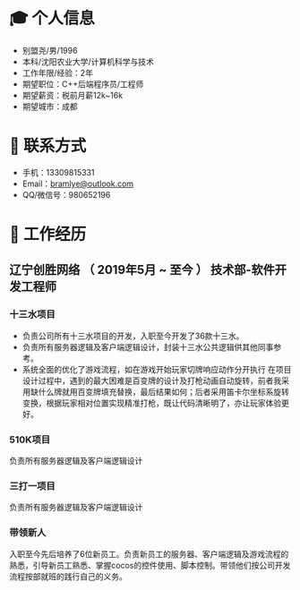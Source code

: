 # 🎓 个人信息

- 别盟尧/男/1996
- 本科/沈阳农业大学/计算机科学与技术
- 工作年限/经验：2年
- 期望职位：C++后端程序员/工程师
- 期望薪资：税前月薪12k~16k
- 期望城市：成都

# 🧐 联系方式

- 手机：13309815331
- Email：bramlye@outlook.com
- QQ/微信号：980652196

# 💫 工作经历

## 辽宁创胜网络 （ 2019年5月 ~ 至今 ） 技术部-软件开发工程师

### 十三水项目

- 负责公司所有十三水项目的开发，入职至今开发了36款十三水。  
- 负责所有服务器逻辑及客户端逻辑设计，封装十三水公共逻辑供其他同事参考。
- 系统全面的优化了游戏流程，如在游戏开始玩家切牌响应动作分开执行  在项目设计过程中，遇到的最大困难是百变牌的设计及打枪动画自动旋转，前者我采用缺什么牌就用百变牌填充替换，最后结果如何；后者采用笛卡尔坐标系旋转变换，根据玩家相对位置实现精准打枪，既让代码清晰明了，亦让玩家体验更好。

### 510K项目

负责所有服务器逻辑及客户端逻辑设计

### 三打一项目

负责所有服务器逻辑及客户端逻辑设计

### 带领新人

入职至今先后培养了6位新员工。负责新员工的服务器、客户端逻辑及游戏流程的熟悉，引导新员工熟悉、掌握cocos的控件使用、脚本控制。带领他们按公司开发流程按部就班的践行自己的义务。


